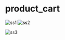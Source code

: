 # product_cart


![ss1](https://github.com/Rabby3075/product_cart/assets/65245815/196e17f3-2455-43c0-9586-8f832673e17b)
![ss2](https://github.com/Rabby3075/product_cart/assets/65245815/a891c351-5dba-4939-be20-9b7538cadae5)


![ss3](https://github.com/Rabby3075/product_cart/assets/65245815/e182ffc6-e4b8-469f-8c2f-dc061e6dc83e)
